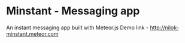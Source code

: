 # Minstant - Messaging app

An instant messaging app built with Meteor.js
Demo link - http://nilok-minstant.meteor.com